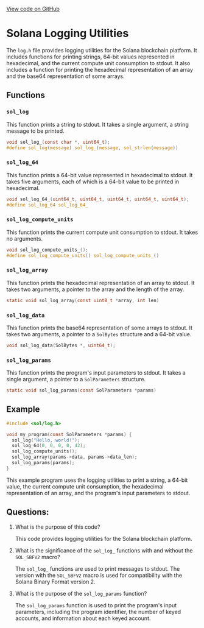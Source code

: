 [View code on GitHub](https://github.com/solana-labs/solana/blob/master/sdk/sbf/c/inc/sol/log.h)

# Solana Logging Utilities

The `log.h` file provides logging utilities for the Solana blockchain platform. It includes functions for printing strings, 64-bit values represented in hexadecimal, and the current compute unit consumption to stdout. It also includes a function for printing the hexadecimal representation of an array and the base64 representation of some arrays.

## Functions

### `sol_log`

This function prints a string to stdout. It takes a single argument, a string message to be printed.

```c
void sol_log_(const char *, uint64_t);
#define sol_log(message) sol_log_(message, sol_strlen(message))
```

### `sol_log_64`

This function prints a 64-bit value represented in hexadecimal to stdout. It takes five arguments, each of which is a 64-bit value to be printed in hexadecimal.

```c
void sol_log_64_(uint64_t, uint64_t, uint64_t, uint64_t, uint64_t);
#define sol_log_64 sol_log_64_
```

### `sol_log_compute_units`

This function prints the current compute unit consumption to stdout. It takes no arguments.

```c
void sol_log_compute_units_();
#define sol_log_compute_units() sol_log_compute_units_()
```

### `sol_log_array`

This function prints the hexadecimal representation of an array to stdout. It takes two arguments, a pointer to the array and the length of the array.

```c
static void sol_log_array(const uint8_t *array, int len)
```

### `sol_log_data`

This function prints the base64 representation of some arrays to stdout. It takes two arguments, a pointer to a `SolBytes` structure and a 64-bit value.

```c
void sol_log_data(SolBytes *, uint64_t);
```

### `sol_log_params`

This function prints the program's input parameters to stdout. It takes a single argument, a pointer to a `SolParameters` structure.

```c
static void sol_log_params(const SolParameters *params)
```

## Example

```c
#include <sol/log.h>

void my_program(const SolParameters *params) {
  sol_log("Hello, world!");
  sol_log_64(0, 0, 0, 0, 42);
  sol_log_compute_units();
  sol_log_array(params->data, params->data_len);
  sol_log_params(params);
}
```

This example program uses the logging utilities to print a string, a 64-bit value, the current compute unit consumption, the hexadecimal representation of an array, and the program's input parameters to stdout.
## Questions: 
 1. What is the purpose of this code?
    
    This code provides logging utilities for the Solana blockchain platform.

2. What is the significance of the `sol_log_` functions with and without the `SOL_SBFV2` macro?
    
    The `sol_log_` functions are used to print messages to stdout. The version with the `SOL_SBFV2` macro is used for compatibility with the Solana Binary Format version 2.

3. What is the purpose of the `sol_log_params` function?
    
    The `sol_log_params` function is used to print the program's input parameters, including the program identifier, the number of keyed accounts, and information about each keyed account.